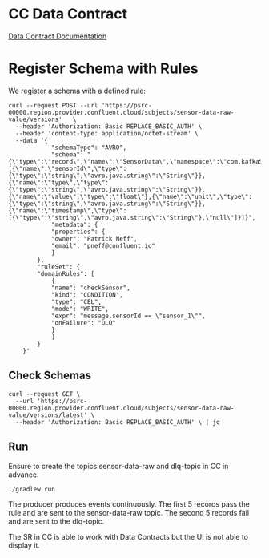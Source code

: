 # CC Data Contract

[Data Contract Documentation](https://docs.confluent.io/platform/current/schema-registry/fundamentals/data-contracts.html)

# Register Schema with Rules

We register a schema with a defined rule:

```shell
curl --request POST --url 'https://psrc-00000.region.provider.confluent.cloud/subjects/sensor-data-raw-value/versions'   \
  --header 'Authorization: Basic REPLACE_BASIC_AUTH' \
  --header 'content-type: application/octet-stream' \
  --data '{
            "schemaType": "AVRO",
            "schema": "{\"type\":\"record\",\"name\":\"SensorData\",\"namespace\":\"com.kafkaStreamsExample\",\"fields\":[{\"name\":\"sensorId\",\"type\":{\"type\":\"string\",\"avro.java.string\":\"String\"}},{\"name\":\"type\",\"type\":{\"type\":\"string\",\"avro.java.string\":\"String\"}},{\"name\":\"value\",\"type\":\"float\"},{\"name\":\"unit\",\"type\":{\"type\":\"string\",\"avro.java.string\":\"String\"}},{\"name\":\"timestamp\",\"type\":[{\"type\":\"string\",\"avro.java.string\":\"String\"},\"null\"]}]}",
            "metadata": {
            "properties": {
            "owner": "Patrick Neff",
            "email": "pneff@confluent.io"
            }
        },
        "ruleSet": {
        "domainRules": [
            {
            "name": "checkSensor",
            "kind": "CONDITION",
            "type": "CEL",
            "mode": "WRITE",
            "expr": "message.sensorId == \"sensor_1\"",
            "onFailure": "DLQ"
            }
            ]
        }
    }' 
```

## Check Schemas
```shell
curl --request GET \
  --url 'https://psrc-00000.region.provider.confluent.cloud/subjects/sensor-data-raw-value/versions/latest' \
  --header 'Authorization: Basic REPLACE_BASIC_AUTH' \ | jq
```

## Run

Ensure to create the topics sensor-data-raw and dlq-topic in CC in advance.

```
./gradlew run
```
The producer produces events continuously.
The first 5 records pass the rule and are sent to the sensor-data-raw topic. The second 5 records fail and are sent to the dlq-topic.

The SR in CC is able to work with Data Contracts but the UI is not able to display it.
